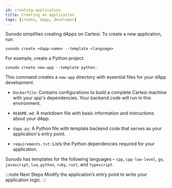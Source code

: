 ```yaml
---
id: creating-application
title: Creating an application
tags: [create, dapp, developer]
---
```


Sunodo simplifies creating dApps on Cartesi. To create a new application, run:

```shell
sunodo create <dapp-name> --template <language>
```

For example, create a Python project.

```
sunodo create new-app --template python.
```

This command creates a `new-app` directory with essential files for your dApp development.

- `Dockerfile`: Contains configurations to build a complete Cartesi machine with your app's dependencies. Your backend code will run in this environment.

- `README.md`: A markdown file with basic information and instructions about your dApp.

- `dapp.py`: A Python file with template backend code that serves as your application's entry point.

- `requirements.txt`: Lists the Python dependencies required for your application.

Sunodo has templates for the following languages – `cpp`, `cpp-low-level`, `go`, `javascript`, `lua`, `python`, `ruby`, `rust`, and `typescript`.

:::note Next Steps
Modify the application’s entry point to write your application logic.
:::

